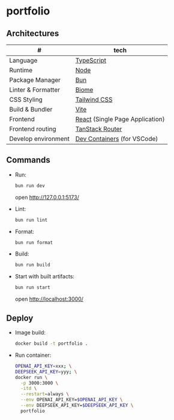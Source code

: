 # portfolio

## Architectures

|#|tech|
|-|-|
|Language|[TypeScript](https://www.typescriptlang.org/)|
|Runtime|[Node](https://nodejs.org/)|
|Package Manager|[Bun](https://bun.sh/)|
|Linter & Formatter|[Biome](https://biomejs.dev/)|
|CSS Styling|[Tailwind CSS](https://tailwindcss.com/)|
|Build & Bundler|[Vite](https://ja.vite.dev/)|
|Frontend|[React](https://react.dev/) (Single Page Application)|
|Frontend routing|[TanStack Router](https://tanstack.com/router/latest/docs/framework/react/overview)|
|Develop environment|[Dev Containers](https://code.visualstudio.com/docs/devcontainers/containers) (for VSCode)|

## Commands

- Run:

  ```sh
  bun run dev
  ```

  open <http://127.0.0.1:5173/>

- Lint:

  ```sh
  bun run lint
  ```

- Format:

  ```sh
  bun run format
  ```

- Build:

  ```sh
  bun run build
  ```

- Start with built artifacts:

  ```sh
  bun run start
  ```

  open <http://localhost:3000/>

## Deploy

- Image build:

  ```sh
  docker build -t portfolio .
  ```

- Run container:

  ```sh
  OPENAI_API_KEY=xxx; \
  DEEPSEEK_API_KEY=yyy; \
  docker run \
    -p 3000:3000 \
    -itd \
    --restart=always \
    --env OPENAI_API_KEY=$OPENAI_API_KEY \
    --env DEEPSEEK_API_KEY=$DEEPSEEK_API_KEY \
    portfolio
  ```
